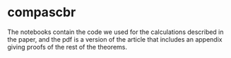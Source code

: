 # compascbr

The notebooks contain the code we used for the calculations described in the paper, and the pdf is a version of the article that includes an appendix giving proofs of the rest of the theorems. 
